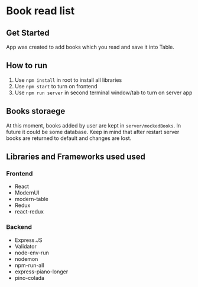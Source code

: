 # Book read list

## Get Started

App was created to add books which you read and save it into Table.

## How to run

1. Use `npm install` in root to install all libraries
2. Use `npm start` to turn on frontend
4. Use `npm run server` in second terminal window/tab to turn on server app

## Books storaege

At this moment, books added by user are kept in `server/mockedBooks`.
In future it could be some database. 
Keep in mind that after restart server books are returned to default and changes are lost.

## Libraries and Frameworks used used

### Frontend 
* React
* ModernUI
* modern-table
* Redux
* react-redux

### Backend
* Express.JS
* Validator
* node-env-run
* nodemon
* npm-run-all
* express-piano-longer
* pino-colada
